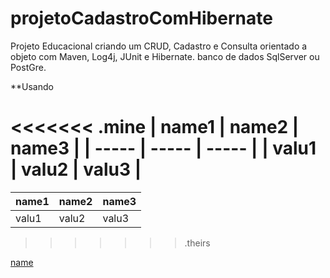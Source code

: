 # projetoCadastroComHibernate
Projeto Educacional  criando  um CRUD, Cadastro e Consulta orientado a objeto com Maven, Log4j, JUnit e Hibernate. banco de dados SqlServer ou PostGre. 

**Usando 

<<<<<<< .mine
| name1 | name2 | name3 |
| ----- | ----- | ----- |
| valu1 | valu2 | valu3 |
=======
|name1|name2|name3|
|-----|-----|-----|
|valu1|valu2|valu3|
>>>>>>> .theirs

[name](http://uol.com.br)
